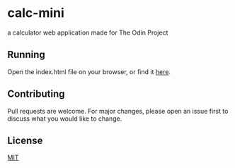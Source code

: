 # calc-mini

a calculator web application made for The Odin Project

## Running

Open the index.html file on your browser, or find it [here](https://nerddude24.github.io/calc-mini/).

## Contributing

Pull requests are welcome. For major changes, please open an issue first
to discuss what you would like to change.

## License

[MIT](https://choosealicense.com/licenses/mit/)

